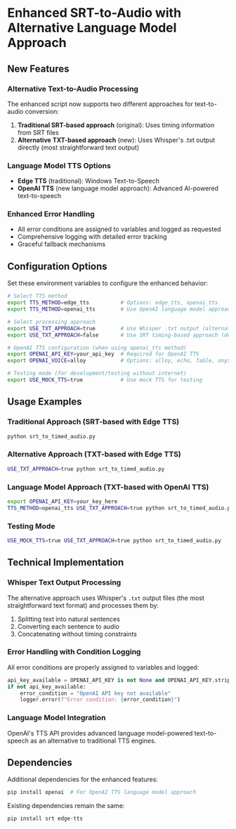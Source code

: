 # Enhanced SRT-to-Audio with Alternative Language Model Approach

## New Features

### Alternative Text-to-Audio Processing
The enhanced script now supports two different approaches for text-to-audio conversion:

1. **Traditional SRT-based approach** (original): Uses timing information from SRT files
2. **Alternative TXT-based approach** (new): Uses Whisper's .txt output directly (most straightforward text output)

### Language Model TTS Options
- **Edge TTS** (traditional): Windows Text-to-Speech
- **OpenAI TTS** (new language model approach): Advanced AI-powered text-to-speech

### Enhanced Error Handling
- All error conditions are assigned to variables and logged as requested
- Comprehensive logging with detailed error tracking
- Graceful fallback mechanisms

## Configuration Options

Set these environment variables to configure the enhanced behavior:

```bash
# Select TTS method
export TTS_METHOD=edge_tts          # Options: edge_tts, openai_tts
export TTS_METHOD=openai_tts        # Use OpenAI language model approach

# Select processing approach  
export USE_TXT_APPROACH=true        # Use Whisper .txt output (alternative)
export USE_TXT_APPROACH=false       # Use SRT timing-based approach (default)

# OpenAI TTS configuration (when using openai_tts method)
export OPENAI_API_KEY=your_api_key  # Required for OpenAI TTS
export OPENAI_VOICE=alloy           # Options: alloy, echo, fable, onyx, nova, shimmer

# Testing mode (for development/testing without internet)
export USE_MOCK_TTS=true            # Use mock TTS for testing
```

## Usage Examples

### Traditional Approach (SRT-based with Edge TTS)
```bash
python srt_to_timed_audio.py
```

### Alternative Approach (TXT-based with Edge TTS)
```bash
USE_TXT_APPROACH=true python srt_to_timed_audio.py
```

### Language Model Approach (TXT-based with OpenAI TTS)
```bash
export OPENAI_API_KEY=your_key_here
TTS_METHOD=openai_tts USE_TXT_APPROACH=true python srt_to_timed_audio.py
```

### Testing Mode
```bash
USE_MOCK_TTS=true USE_TXT_APPROACH=true python srt_to_timed_audio.py
```

## Technical Implementation

### Whisper Text Output Processing
The alternative approach uses Whisper's `.txt` output files (the most straightforward text format) and processes them by:
1. Splitting text into natural sentences
2. Converting each sentence to audio
3. Concatenating without timing constraints

### Error Handling with Condition Logging
All error conditions are properly assigned to variables and logged:
```python
api_key_available = OPENAI_API_KEY is not None and OPENAI_API_KEY.strip() != ""
if not api_key_available:
    error_condition = "OpenAI API key not available"
    logger.error(f"Error condition: {error_condition}")
```

### Language Model Integration
OpenAI's TTS API provides advanced language model-powered text-to-speech as an alternative to traditional TTS engines.

## Dependencies

Additional dependencies for the enhanced features:
```bash
pip install openai  # For OpenAI TTS language model approach
```

Existing dependencies remain the same:
```bash
pip install srt edge-tts
```